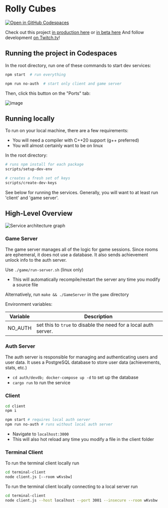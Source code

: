 # Rolly Cubes
[![Open in GitHub Codespaces](https://github.com/codespaces/badge.svg)](https://github.com/codespaces/new?hide_repo_select=true&ref=main&repo=208182009&machine=basicLinux32gb&devcontainer_path=.devcontainer%2Fdevcontainer.json&location=WestUs2)

Check out this project [in production here](https://rollycubes.com/) or [in beta here](https://beta.rollycubes.com/)
And follow development [on Twitch.tv](https://twitch.tv/badcop_)!

## Running the project in Codespaces

In the root directory, run one of these commands to start dev services:
```bash
npm start  # run everything

npm run no-auth  # start only client and game server
```

Then, click this button on the "Ports" tab:

![image](https://user-images.githubusercontent.com/4583705/235190987-5bde6b1a-f98c-40b9-a57d-d3b6841a0143.png)


## Running locally

To run on your local machine, there are a few requirements:
* You will need a compiler with C++20 support (g++ preferred)
* You will almost certainly want to be on linux

In the root directory:

```bash
# runs npm install for each package
scripts/setup-dev-env

# creates a fresh set of keys
scripts/create-dev-keys
```

See below for running the services. Generally, you will want to at least run 'client' and 'game server'.

## High-Level Overview
![Service architecture graph](/system-graph.png?raw=true "Service architecture graph")

### Game Server
The game server manages all of the logic for game sessions. Since rooms are ephemeral, it does not use a database. It also sends achievement unlock info to the auth server.

Use `./game/run-server.sh` (linux only)
  - This will automatically recompile/restart the server any time you modify a source file

Alternatively, run `make && ./GameServer` in the `game` directory

Environment variables:

| Variable | Description                                                     |
| -------- | --------------------------------------------------------------- |
| NO\_AUTH  | set this to `true` to disable the need for a local auth server. |

### Auth Server
The auth server is responsible for managing and authenticating users and user data. It uses a PostgreSQL database to store user data (achievements, stats, etc.)

- `cd auth/devdb; docker-compose up -d` to set up the database
- `cargo run` to run the service

### Client

```bash
cd client
npm i

npm start # requires local auth server
npm run no-auth # runs without local auth server
```
  - Navigate to `localhost:3000`
  - This will also hot reload any time you modify a file in the client folder

### Terminal Client
To run the terminal client locally run
```bash
cd terminal-client
node client.js [--room wKvsbw]
```

To run the terminal client locally connecting to a local server run
```bash
cd terminal-client
node client.js --host localhost --port 3001 --insecure --room wKvsbw
```
